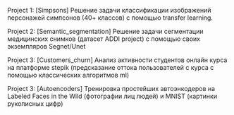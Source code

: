 Project 1: [Simpsons]
Решение задачи классификации изображений персонажей симпсонов (40+ классов) с помощью transfer learning.

Project 2: [Semantic_segmentation]
Решение задачи сегментации медицинских снимков (датасет ADDI project) с помощью своих экземпляров Segnet/Unet

Project 3: [Customers_churn]
Анализ активности студентов онлайн курса на платформе stepik (предсказание оттока пользователей с курса с помощью классических алгоритмов ml)

Project 3: [Autoencoders]
Тренировка простейших автоэнкодеров на Labeled Faces in the Wild (фотографии лиц людей) и MNIST (картинки рукописных цифр)
